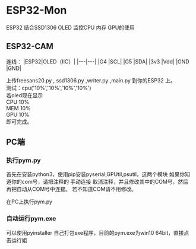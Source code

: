 # ESP32-Mon
ESP32 结合SSD1306 OLED 监控CPU 内存 GPU的使用

## ESP32-CAM

连线：
|ESP32|OLED（IIC）|
|---|---|
|G4  |SCL|
|G5  |SDA|
|3v3 |Vdd|
|GND |GND|

上传freesans20.py , ssd1306.py ,writer.py ,main.py 到你的ESP32 上。  
测试：cpu('10%','10%','10%','10%')  
若oled现在显示  
CPU 10%  
MEM 10%  
GPU 10%  
即可完成。




## PC端

### 执行pym.py  
首先在安装python3，使用pip安装pyserial,GPUtil,psutil，这两个模块 
如果你知道你的com号，请把注释的 手动连接 取消注释，并且修改其中的COM号，然后再把自动从COM号中连接。
若不知道COM请不用修改。

在PC上执行pym.py

### 自动运行pym.exe
可以使用pyinstaller 自己打包exe程序，目前的pym.exe为win10 64bit，直接点击运行姐
